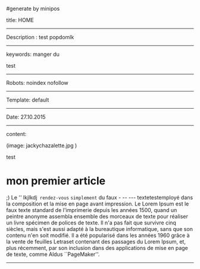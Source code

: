 #generate by minipos


title: HOME

----

Description :  test  popdomlk

----

keywords: manger du <p> test</p>

----

Robots: noindex nofollow

----

Template: default

----

Date: 27.10.2015


----

content:

(image: jackychazalette.jpg  )

<p>test</p>

# mon premier article

;)  Le '' lkjlkdj`` rendez-vous``  `simplement` du faux - -- --- textetestemployé dans la composition et la mise en page avant impression. Le Lorem Ipsum est le faux texte standard de l'imprimerie depuis les années 1500, quand un peintre anonyme assembla ensemble des morceaux de texte pour réaliser un livre spécimen de polices de texte. Il n'a pas fait que survivre cinq siècles, mais s'est aussi adapté à la bureautique informatique, sans que son contenu n'en soit modifié. Il a été popularisé dans les années 1960 grâce à la vente de feuilles Letraset contenant des passages du Lorem Ipsum, et, plus récemment, par son inclusion dans des applications de mise en page de texte, comme Aldus ``PageMaker''.


----
